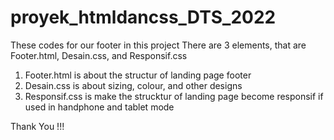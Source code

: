 # proyek_htmldancss_DTS_2022

These codes for our footer in this project
There are 3 elements, that are Footer.html, Desain.css, and Responsif.css
1. Footer.html is about the structur of landing page footer
2. Desain.css is about sizing, colour, and other designs
3. Responsif.css is make the strucktur of landing page become responsif if used in handphone and tablet mode

Thank You !!!
